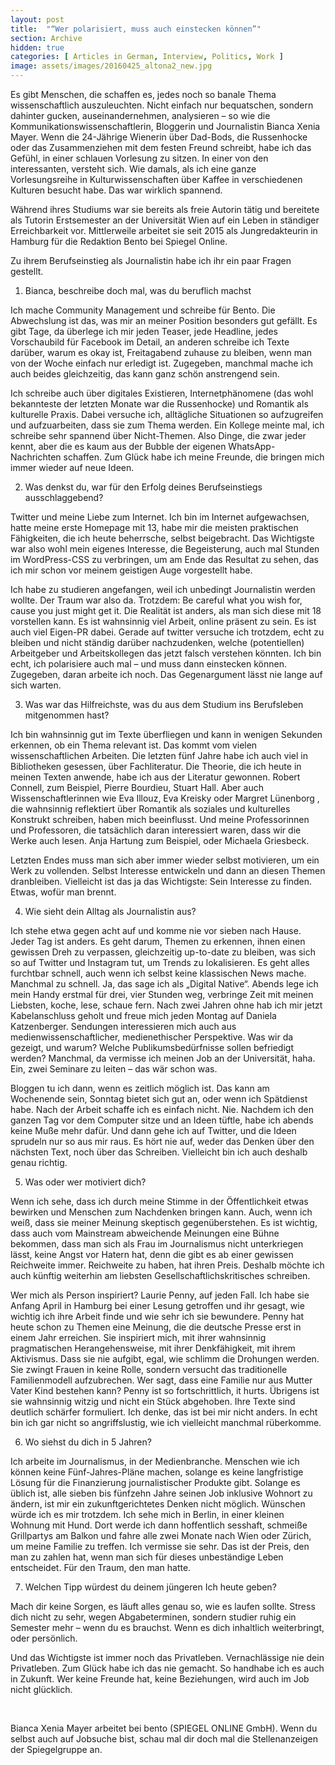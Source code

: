 ```yaml
---
layout: post
title:  "“Wer polarisiert, muss auch einstecken können”"
section: Archive
hidden: true
categories: [ Articles in German, Interview, Politics, Work ]
image: assets/images/20160425_altona2_new.jpg
---
```



Es gibt Menschen, die schaffen es, jedes noch so banale Thema wissenschaftlich auszuleuchten. Nicht einfach nur bequatschen, sondern dahinter gucken, auseinandernehmen, analysieren – so wie die Kommunikationswissenschaftlerin, Bloggerin und Journalistin Bianca Xenia Mayer. Wenn die 24-Jährige Wienerin über Dad-Bods, die Russenhocke oder das Zusammenziehen mit dem festen Freund schreibt, habe ich das Gefühl, in einer schlauen Vorlesung zu sitzen. In einer von den interessanten, versteht sich. Wie damals, als ich eine ganze Vorlesungsreihe in Kulturwissenschaften über Kaffee in verschiedenen Kulturen besucht habe. Das war wirklich spannend.

Während ihres Studiums war sie bereits als freie Autorin tätig und bereitete als Tutorin Erstsemester an der Universität Wien auf ein Leben in ständiger Erreichbarkeit vor. Mittlerweile arbeitet sie seit 2015 als Jungredakteurin in Hamburg für die Redaktion Bento bei Spiegel Online.

Zu ihrem Berufseinstieg als Journalistin habe ich ihr ein paar Fragen gestellt.

1. Bianca, beschreibe doch mal, was du beruflich machst

Ich mache Community Management und schreibe für Bento. Die Abwechslung ist das, was mir an meiner Position besonders gut gefällt. Es gibt Tage, da überlege ich mir jeden Teaser, jede Headline, jedes Vorschaubild für Facebook im Detail, an anderen schreibe ich Texte darüber, warum es okay ist, Freitagabend zuhause zu bleiben, wenn man von der Woche einfach nur erledigt ist. Zugegeben, manchmal mache ich auch beides gleichzeitig, das kann ganz schön anstrengend sein.

Ich schreibe auch über digitales Existieren, Internetphänomene (das wohl bekannteste der letzten Monate war die Russenhocke) und Romantik als kulturelle Praxis. Dabei versuche ich, alltägliche Situationen so aufzugreifen und aufzuarbeiten, dass sie zum Thema werden. Ein Kollege meinte mal, ich schreibe sehr spannend über Nicht-Themen. Also Dinge, die zwar jeder kennt, aber die es kaum aus der Bubble der eigenen WhatsApp-Nachrichten schaffen. Zum Glück habe ich meine Freunde, die bringen mich immer wieder auf neue Ideen.

2. Was denkst du, war für den Erfolg deines Berufseinstiegs ausschlaggebend?

Twitter und meine Liebe zum Internet. Ich bin im Internet aufgewachsen, hatte meine erste Homepage mit 13, habe mir die meisten praktischen Fähigkeiten, die ich heute beherrsche, selbst beigebracht. Das Wichtigste war also wohl mein eigenes Interesse, die Begeisterung, auch mal Stunden im WordPress-CSS zu verbringen, um am Ende das Resultat zu sehen, das ich mir schon vor meinem geistigen Auge vorgestellt habe.

Ich habe zu studieren angefangen, weil ich unbedingt Journalistin werden wollte. Der Traum war also da. Trotzdem: Be careful what you wish for, cause you just might get it. Die Realität ist anders, als man sich diese mit 18 vorstellen kann. Es ist wahnsinnig viel Arbeit, online präsent zu sein. Es ist auch viel Eigen-PR dabei. Gerade auf twitter versuche ich trotzdem, echt zu bleiben und nicht ständig darüber nachzudenken, welche (potentiellen) Arbeitgeber und Arbeitskollegen das jetzt falsch verstehen könnten. Ich bin echt, ich polarisiere auch mal – und muss dann einstecken können. Zugegeben, daran arbeite ich noch. Das Gegenargument lässt nie lange auf sich warten.

3. Was war das Hilfreichste, was du aus dem Studium ins Berufsleben mitgenommen hast?

Ich bin wahnsinnig gut im Texte überfliegen und kann in wenigen Sekunden erkennen, ob ein Thema relevant ist. Das kommt vom vielen wissenschaftlichen Arbeiten. Die letzten fünf Jahre habe ich auch viel in Bibliotheken gesessen, über Fachliteratur. Die Theorie, die ich heute in meinen Texten anwende, habe ich aus der Literatur gewonnen. Robert Connell, zum Beispiel, Pierre Bourdieu, Stuart Hall. Aber auch Wissenschaftlerinnen wie Eva Illouz, Eva Kreisky oder Margret Lünenborg , die wahnsinnig reflektiert über Romantik als soziales und kulturelles Konstrukt schreiben, haben mich beeinflusst. Und meine Professorinnen und Professoren, die tatsächlich daran interessiert waren, dass wir die Werke auch lesen. Anja Hartung zum Beispiel, oder Michaela Griesbeck.

Letzten Endes muss man sich aber immer wieder selbst motivieren, um ein Werk zu vollenden. Selbst Interesse entwickeln und dann an diesen Themen dranbleiben. Vielleicht ist das ja das Wichtigste: Sein Interesse zu finden. Etwas, wofür man brennt.

4. Wie sieht dein Alltag als Journalistin aus?

Ich stehe etwa gegen acht auf und komme nie vor sieben nach Hause. Jeder Tag ist anders. Es geht darum, Themen zu erkennen, ihnen einen gewissen Dreh zu verpassen, gleichzeitig up-to-date zu bleiben, was sich so auf Twitter und Instagram tut, um Trends zu lokalisieren. Es geht alles furchtbar schnell, auch wenn ich selbst keine klassischen News mache. Manchmal zu schnell. Ja, das sage ich als „Digital Native“. Abends lege ich mein Handy erstmal für drei, vier Stunden weg, verbringe Zeit mit meinen Liebsten, koche, lese, schaue fern. Nach zwei Jahren ohne hab ich mir jetzt Kabelanschluss geholt und freue mich jeden Montag auf Daniela Katzenberger. Sendungen interessieren mich auch aus medienwissenschaftlicher, medienethischer Perspektive. Was wir da gezeigt, und warum? Welche Publikumsbedürfnisse sollen befriedigt werden? Manchmal, da vermisse ich meinen Job an der Universität, haha. Ein, zwei Seminare zu leiten – das wär schon was.

Bloggen tu ich dann, wenn es zeitlich möglich ist. Das kann am Wochenende sein, Sonntag bietet sich gut an, oder wenn ich Spätdienst habe. Nach der Arbeit schaffe ich es einfach nicht. Nie. Nachdem ich den ganzen Tag vor dem Computer sitze und an Ideen tüftle, habe ich abends keine Muße mehr dafür. Und dann gehe ich auf Twitter, und die Ideen sprudeln nur so aus mir raus. Es hört nie auf, weder das Denken über den nächsten Text, noch über das Schreiben. Vielleicht bin ich auch deshalb genau richtig.

5. Was oder wer motiviert dich?

Wenn ich sehe, dass ich durch meine Stimme in der Öffentlichkeit etwas bewirken und Menschen zum Nachdenken bringen kann. Auch, wenn ich weiß, dass sie meiner Meinung skeptisch gegenüberstehen. Es ist wichtig, dass auch vom Mainstream abweichende Meinungen eine Bühne bekommen, dass man sich als Frau im Journalismus nicht unterkriegen lässt, keine Angst vor Hatern hat, denn die gibt es ab einer gewissen Reichweite immer. Reichweite zu haben, hat ihren Preis. Deshalb möchte ich auch künftig weiterhin am liebsten Gesellschaftlichskritisches schreiben.

Wer mich als Person inspiriert? Laurie Penny, auf jeden Fall. Ich habe sie Anfang April in Hamburg bei einer Lesung getroffen und ihr gesagt, wie wichtig ich ihre Arbeit finde und wie sehr ich sie bewundere. Penny hat heute schon zu Themen eine Meinung, die die deutsche Presse erst in einem Jahr erreichen. Sie inspiriert mich, mit ihrer wahnsinnig pragmatischen Herangehensweise, mit ihrer Denkfähigkeit, mit ihrem Aktivismus. Dass sie nie aufgibt, egal, wie schlimm die Drohungen werden. Sie zwingt Frauen in keine Rolle, sondern versucht das traditionelle Familienmodell aufzubrechen. Wer sagt, dass eine Familie nur aus Mutter Vater Kind bestehen kann? Penny ist so fortschrittlich, it hurts. Übrigens ist sie wahnsinnig witzig und nicht ein Stück abgehoben. Ihre Texte sind deutlich schärfer formuliert. Ich denke, das ist bei mir nicht anders. In echt bin ich gar nicht so angriffslustig, wie ich vielleicht manchmal rüberkomme.

6. Wo siehst du dich in 5 Jahren?

Ich arbeite im Journalismus, in der Medienbranche. Menschen wie ich können keine Fünf-Jahres-Pläne machen, solange es keine langfristige Lösung für die Finanzierung journalistischer Produkte gibt. Solange es üblich ist, alle sieben bis fünfzehn Jahre seinen Job inklusive Wohnort zu ändern, ist mir ein zukunftgerichtetes Denken nicht möglich. Wünschen würde ich es mir trotzdem. Ich sehe mich in Berlin, in einer kleinen Wohnung mit Hund. Dort werde ich dann hoffentlich sesshaft, schmeiße Grillpartys am Balkon und fahre alle zwei Monate nach Wien oder Zürich, um meine Familie zu treffen. Ich vermisse sie sehr. Das ist der Preis, den man zu zahlen hat, wenn man sich für dieses unbeständige Leben entscheidet. Für den Traum, den man hatte.

7. Welchen Tipp würdest du deinem jüngeren Ich heute geben?

Mach dir keine Sorgen, es läuft alles genau so, wie es laufen sollte. Stress dich nicht zu sehr, wegen Abgabeterminen, sondern studier ruhig ein Semester mehr – wenn du es brauchst. Wenn es dich inhaltlich weiterbringt, oder persönlich.

Und das Wichtigste ist immer noch das Privatleben. Vernachlässige nie dein Privatleben. Zum Glück habe ich das nie gemacht. So handhabe ich es auch in Zukunft. Wer keine Freunde hat, keine Beziehungen, wird auch im Job nicht glücklich.

 

Bianca Xenia Mayer arbeitet bei bento (SPIEGEL ONLINE GmbH). Wenn du selbst auch auf Jobsuche bist, schau mal dir doch mal die Stellenanzeigen der Spiegelgruppe an.

 


